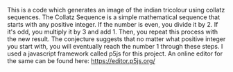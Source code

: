 This is a code which generates an image of the indian tricolour using collatz sequences. 
The Collatz Sequence is a simple mathematical sequence that starts with any positive integer. If the number is even, you divide it by 2. If it's odd, you multiply it by 3 and add 1.
Then, you repeat this process with the new result. The conjecture suggests that no matter what positive integer you start with, you will eventually reach the number 1 through these steps.
I used a javascript framework called p5js for this project.
An online editor for the same can be found here: https://editor.p5js.org/
